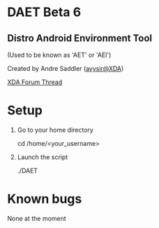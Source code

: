 DAET Beta 6
===========

## Distro Android Environment Tool ##

(Used to be known as 'AET' or 'AEI')

Created by Andre Saddler ([ayysir@XDA](http://forum.xda-developers.com/member.php?u=4238916))

[XDA Forum Thread](http://forum.xda-developers.com/showthread.php?t=2100673)


Setup
=====

1) Go to your home directory

    cd /home/<your_username>

2) Launch the script

    ./DAET

Known bugs
==========
None at the moment
